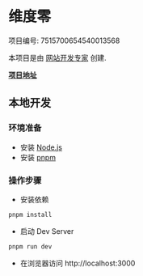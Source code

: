 # 维度零

项目编号: 7515700654540013568

本项目是由 [网站开发专家](https://space.coze.cn/) 创建.

[**项目地址**](https://space.coze.cn/task/7515700654540013568)

## 本地开发

### 环境准备

- 安装 [Node.js](https://nodejs.org/en)
- 安装 [pnpm](https://pnpm.io/installation)

### 操作步骤

- 安装依赖

```sh
pnpm install
```

- 启动 Dev Server

```sh
pnpm run dev
```

- 在浏览器访问 http://localhost:3000

